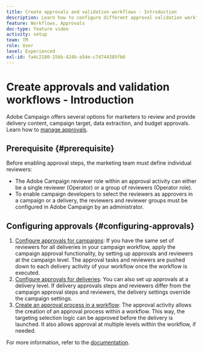 ```yaml
---
title: Create approvals and validation workflows - Introduction
description: Learn how to configure different approval validation workflows.
feature: Workflows, Approvals
doc-type: feature video
activity: setup
team: TM
role: User
level: Experienced
exl-id: fa4c2180-15bb-424b-a54e-c7d744385fb6
---
```

# Create approvals and validation workflows - Introduction

Adobe Campaign offers several options for marketers to review and provide delivery content, campaign target, data extraction, and budget approvals. Learn how to [manage approvals](/help/process-management/create-approvals-and-validation-workflows/manage-approvals.md).

## Prerequisite {#prerequisite}

Before enabling approval steps, the marketing team must define individual reviewers:

* The Adobe Campaign reviewer role within an approval activity can either be a single reviewer (Operator) or a group of reviewers (Operator role).
* To enable campaign developers to select the reviewers as approvers in a campaign or a delivery, the reviewers and reviewer groups must be configured in Adobe Campaign by an administrator.

## Configuring approvals {#configuring-approvals}

1. [Configure approvals for campaigns](/help/process-management/create-validation-workflows/configure-approvals-for-campaigns.md): 
    If you have the same set of reviewers for all deliveries in your campaign workflow, apply the campaign approval functionality, by setting up approvals and reviewers at the campaign level. The approval tasks and reviewers are pushed down to each delivery activity of your workflow once the workflow is executed.
2. [Configure approvals for deliveries](/help/process-management/create-validation-workflows/configure-approvals-for-deliveries.md):
   You can also set up approvals at a delivery level. If delivery approvals steps and reviewers differ from the campaign approval steps and reviewers, the delivery settings override the campaign settings.
3. [Create an approval process in a workflow](/help/process-management/create-validation-workflows/create-approval-process-in-a-workflow.md):
    The approval activity allows the creation of an approval process within a workflow. This way, the targeting selection logic can be approved before the delivery is launched. It also allows approval at multiple levels within the workflow, if needed.

For more information, refer to the [documentation](https://experienceleague.adobe.com/docs/campaign-classic/using/automating-with-workflows/flow-control-activities/approval.html).
